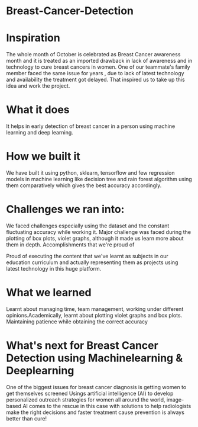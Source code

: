 # Breast-Cancer-Detection

# Inspiration

The whole month of October is celebrated as Breast Cancer awareness month and it is treated as an imported drawback in lack of awareness and in technology to cure breast cancers in women. One of our teammate's family member faced the same issue for years , due to lack of latest technology and availability the treatment got delayed. That inspired us to take up this idea and work the project.

# What it does

It helps in early detection of breast cancer in a person using machine learning and deep learning.

# How we built it

We have built it using python, sklearn, tensorflow and few regression models in machine learning like decision tree and rain forest algorithm using them comparatively which gives the best accuracy accordingly.

# Challenges we ran into:

We faced challenges especially using the dataset and the constant fluctuating accuracy while working it. Major challenge was faced during the plotting of box plots, violet graphs, although it made us learn more about them in depth.
Accomplishments that we're proud of

Proud of executing the content that we've learnt as subjects in our education curriculum and actually representing them as projects using latest technology in this huge platform.

# What we learned

Learnt about managing time, team management, working under different opinions.Academically, learnt about plotting violet graphs and box plots. Maintaining patience while obtaining the correct accuracy

# What's next for Breast Cancer Detection using Machinelearning & Deeplearning

One of the biggest issues for breast cancer diagnosis is getting women to get themselves screened Usings artificial intelligence (AI) to develop personalized outreach strategies for women all around the world, image-based AI comes to the rescue in this case with solutions to help radiologists make the right decisions and faster treatment cause prevention is always better than cure!
